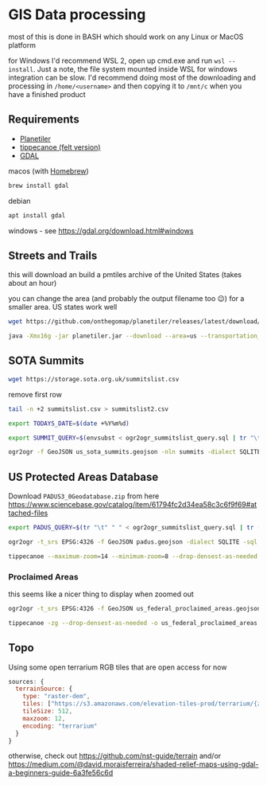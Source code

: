 # GIS Data processing

most of this is done in BASH which should work on any Linux or MacOS platform

for Windows I'd recommend WSL 2, open up cmd.exe and run `wsl --install`. Just a note, the file system mounted inside WSL for windows integration can be slow. I'd recommend doing most of the downloading and processing in `/home/<username>` and then copying it to `/mnt/c` when you have a finished product

## Requirements

- [Planetiler](https://github.com/onthegomap/planetiler)
- [tippecanoe (felt version)](https://github.com/felt/tippecanoe)
- [GDAL](https://gdal.org)

macos (with [Homebrew](https://brew.sh/))
```bash
brew install gdal
```

debian
```bash
apt install gdal
```

windows - see https://gdal.org/download.html#windows


## Streets and Trails

this will download an build a pmtiles archive of the United States (takes about an hour)

you can change the area (and probably the output filename too 😉) for a smaller area.  US states work well
```bash
wget https://github.com/onthegomap/planetiler/releases/latest/download/planetiler.jar

java -Xmx16g -jar planetiler.jar --download --area=us --transportation_z13_paths=true --output=us.pmtiles
```

## SOTA Summits

```bash
wget https://storage.sota.org.uk/summitslist.csv
```

remove first row
```bash
tail -n +2 summitslist.csv > summitslist2.csv
```


```bash
export TODAYS_DATE=$(date +%Y%m%d)

export SUMMIT_QUERY=$(envsubst < ogr2ogr_summitslist_query.sql | tr "\t" " " | tr -d "\n" | tr -s " ")

ogr2ogr -f GeoJSON us_sota_summits.geojson -nln summits -dialect SQLITE -sql "$SUMMIT_QUERY" -oo X_POSSIBLE_NAMES=Longitude -oo Y_POSSIBLE_NAMES=Latitude summitslist2.csv
```

## US Protected Areas Database

Download `PADUS3_0Geodatabase.zip` from here https://www.sciencebase.gov/catalog/item/61794fc2d34ea58c3c6f9f69#attached-files

```bash
export PADUS_QUERY=$(tr "\t" " " < ogr2ogr_summitslist_query.sql | tr -d "\n" | tr -s " ")

ogr2ogr -t_srs EPSG:4326 -f GeoJSON padus.geojson -dialect SQLITE -sql "$PADUS_QUERY" /vsizip/PADUS3_0Geodatabase.zip/PAD_US3_0.gdb

tippecanoe --maximum-zoom=14 --minimum-zoom=8 --drop-densest-as-needed -o padus.pmtiles padus.geojson
```

### Proclaimed Areas

this seems like a nicer thing to display when zoomed out

```bash
ogr2ogr -t_srs EPSG:4326 -f GeoJSON us_federal_proclaimed_areas.geojson -sql "SELECT Unit_Nm as name, Mang_Name as dept FROM PADUS3_0Proclamation WHERE Mang_Name IN ('DOD', 'NPS', 'USFS')" /vsizip/PADUS3_0Geodatabase.zip/PAD_US3_0.gdb

tippecanoe -zg --drop-densest-as-needed -o us_federal_proclaimed_areas.pmtiles us_federal_proclaimed_areas.geojson
```


## Topo

Using some open terrarium RGB tiles that are open access for now

```js
sources: {
  terrainSource: {
    type: "raster-dem",
    tiles: ["https://s3.amazonaws.com/elevation-tiles-prod/terrarium/{z}/{x}/{y}.png"],
    tileSize: 512,
    maxzoom: 12,
    encoding: "terrarium"
  }
}
```

otherwise, check out https://github.com/nst-guide/terrain and/or https://medium.com/@david.moraisferreira/shaded-relief-maps-using-gdal-a-beginners-guide-6a3fe56c6d
